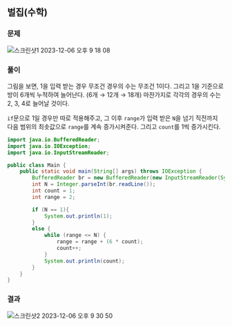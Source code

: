 ## 벌집(수학)

### 문제

![스크린샷1 2023-12-06 오후 9 18 08](https://github.com/Heo-y-y/development-blog/assets/112863029/3004fc11-0fdf-44ee-9261-c13556f40b78)

### 풀이

그림을 보면, 1을 입력 받는 경우 무조건 경우의 수는 무조건 1이다. 그리고 1을 기준으로 방이 6개씩 누적하여 늘어난다. (6개 → 12개 → 18개) 마찬가지로 각각의 경우의 수는 2, 3, 4로 늘어날 것이다.

`if`문으로 1일 경우만 따로 적용해주고, 그 이후 `range`가 입력 받은 `N`을 넘기 직전까지 다음 범위의 최솟값으로 `range`를 계속 증가시켜준다. 그리고 `count`를 1씩 증가시킨다.

```java
import java.io.BufferedReader;
import java.io.IOException;
import java.io.InputStreamReader;

public class Main {
    public static void main(String[] args) throws IOException {
        BufferedReader br = new BufferedReader(new InputStreamReader(System.in));
        int N = Integer.parseInt(br.readLine());
        int count = 1;
        int range = 2;

        if (N == 1){
            System.out.println(1);
        }
        else {
            while (range <= N) {
                range = range + (6 * count);
                count++;
            }
            System.out.println(count);
        }
    }
}
```

### 결과

![스크린샷2 2023-12-06 오후 9 30 50](https://github.com/Heo-y-y/development-blog/assets/112863029/b1923a1b-c6ea-4a6c-8d50-5550ef10ba9f)
